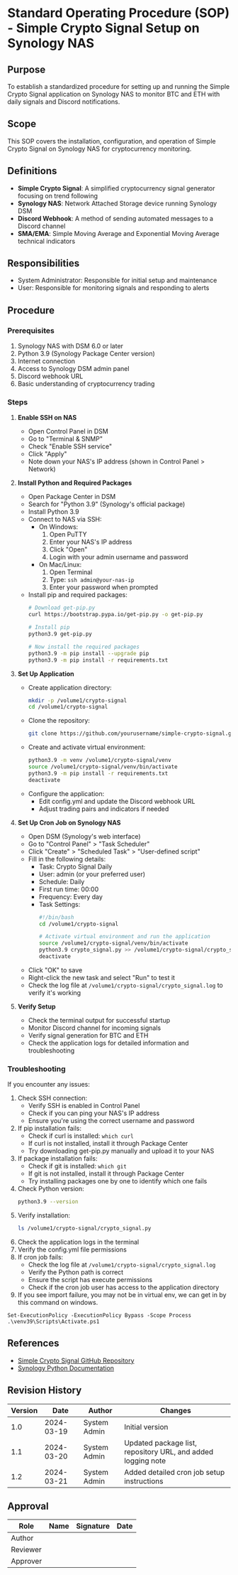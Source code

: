 # Standard Operating Procedure (SOP) - Simple Crypto Signal Setup on Synology NAS

## Purpose
To establish a standardized procedure for setting up and running the Simple Crypto Signal application on Synology NAS to monitor BTC and ETH with daily signals and Discord notifications.

## Scope
This SOP covers the installation, configuration, and operation of Simple Crypto Signal on Synology NAS for cryptocurrency monitoring.

## Definitions
- **Simple Crypto Signal**: A simplified cryptocurrency signal generator focusing on trend following
- **Synology NAS**: Network Attached Storage device running Synology DSM
- **Discord Webhook**: A method of sending automated messages to a Discord channel
- **SMA/EMA**: Simple Moving Average and Exponential Moving Average technical indicators

## Responsibilities
- System Administrator: Responsible for initial setup and maintenance
- User: Responsible for monitoring signals and responding to alerts

## Procedure

### Prerequisites
1. Synology NAS with DSM 6.0 or later
2. Python 3.9 (Synology Package Center version)
3. Internet connection
4. Access to Synology DSM admin panel
5. Discord webhook URL
6. Basic understanding of cryptocurrency trading

### Steps
1. **Enable SSH on NAS**
   - Open Control Panel in DSM
   - Go to "Terminal & SNMP"
   - Check "Enable SSH service"
   - Click "Apply"
   - Note down your NAS's IP address (shown in Control Panel > Network)

2. **Install Python and Required Packages**
   - Open Package Center in DSM
   - Search for "Python 3.9" (Synology's official package)
   - Install Python 3.9
   - Connect to NAS via SSH:
     - On Windows:
       1. Open PuTTY
       2. Enter your NAS's IP address
       3. Click "Open"
       4. Login with your admin username and password
     - On Mac/Linux:
       1. Open Terminal
       2. Type: `ssh admin@your-nas-ip`
       3. Enter your password when prompted
   - Install pip and required packages:
     ```bash
     # Download get-pip.py
     curl https://bootstrap.pypa.io/get-pip.py -o get-pip.py
     
     # Install pip
     python3.9 get-pip.py
     
     # Now install the required packages
     python3.9 -m pip install --upgrade pip
     python3.9 -m pip install -r requirements.txt
     ```

3. **Set Up Application**
   - Create application directory:
     ```bash
     mkdir -p /volume1/crypto-signal
     cd /volume1/crypto-signal
     ```
   - Clone the repository:
     ```bash
     git clone https://github.com/yourusername/simple-crypto-signal.git .
     ```
   - Create and activate virtual environment:
     ```bash
     python3.9 -m venv /volume1/crypto-signal/venv
     source /volume1/crypto-signal/venv/bin/activate
     python3.9 -m pip install -r requirements.txt
     deactivate
     ```
   - Configure the application:
     - Edit config.yml and update the Discord webhook URL
     - Adjust trading pairs and indicators if needed

4. **Set Up Cron Job on Synology NAS**
   - Open DSM (Synology's web interface)
   - Go to "Control Panel" > "Task Scheduler"
   - Click "Create" > "Scheduled Task" > "User-defined script"
   - Fill in the following details:
     - Task: Crypto Signal Daily
     - User: admin (or your preferred user)
     - Schedule: Daily
     - First run time: 00:00
     - Frequency: Every day
     - Task Settings:
       ```bash
       #!/bin/bash
       cd /volume1/crypto-signal
       
       # Activate virtual environment and run the application
       source /volume1/crypto-signal/venv/bin/activate
       python3.9 crypto_signal.py >> /volume1/crypto-signal/crypto_signal.log 2>&1
       deactivate
       ```
   - Click "OK" to save
   - Right-click the new task and select "Run" to test it
   - Check the log file at `/volume1/crypto-signal/crypto_signal.log` to verify it's working

5. **Verify Setup**
   - Check the terminal output for successful startup
   - Monitor Discord channel for incoming signals
   - Verify signal generation for BTC and ETH
   - Check the application logs for detailed information and troubleshooting

### Troubleshooting
If you encounter any issues:
1. Check SSH connection:
   - Verify SSH is enabled in Control Panel
   - Check if you can ping your NAS's IP address
   - Ensure you're using the correct username and password
2. If pip installation fails:
   - Check if curl is installed: `which curl`
   - If curl is not installed, install it through Package Center
   - Try downloading get-pip.py manually and upload it to your NAS
3. If package installation fails:
   - Check if git is installed: `which git`
   - If git is not installed, install it through Package Center
   - Try installing packages one by one to identify which one fails
4. Check Python version:
   ```bash
   python3.9 --version
   ```
5. Verify installation:
   ```bash
   ls /volume1/crypto-signal/crypto_signal.py
   ```
6. Check the application logs in the terminal
7. Verify the config.yml file permissions
8. If cron job fails:
   - Check the log file at `/volume1/crypto-signal/crypto_signal.log`
   - Verify the Python path is correct
   - Ensure the script has execute permissions
   - Check if the cron job user has access to the application directory
9. If you see import failure, you may not be in virtual env, we can get in by this command on windows.
```
Set-ExecutionPolicy -ExecutionPolicy Bypass -Scope Process
.\venv39\Scripts\Activate.ps1
```

## References
- [Simple Crypto Signal GitHub Repository](https://github.com/yourusername/simple-crypto-signal)
- [Synology Python Documentation](https://www.synology.com/en-global/knowledgebase/DSM/help/DSM/AdminCenter/application_python)

## Revision History
| Version | Date | Author | Changes |
|---------|------|--------|---------|
| 1.0 | 2024-03-19 | System Admin | Initial version |
| 1.1 | 2024-03-20 | System Admin | Updated package list, repository URL, and added logging note |
| 1.2 | 2024-03-21 | System Admin | Added detailed cron job setup instructions |

## Approval
| Role | Name | Signature | Date |
|------|------|-----------|------|
| Author | | | |
| Reviewer | | | |
| Approver | | | | 